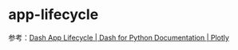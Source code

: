 # app-lifecycle

参考：[Dash App Lifecycle | Dash for Python Documentation | Plotly](https://dash.plotly.com/app-lifecycle)
